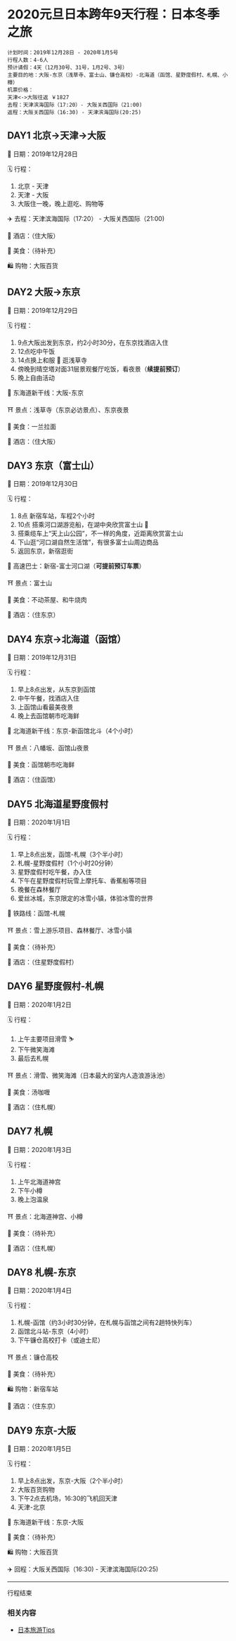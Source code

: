 # 2020元旦日本跨年9天行程：日本冬季之旅
```
计划时间：2019年12月28日 - 2020年1月5号
行程人数：4-6人
预计请假：4天（12月30号、31号，1月2号、3号）
主要目的地：大阪-东京（浅草寺、富士山、镰仓高校）-北海道（函馆、星野度假村、札幌、小樽）
机票价格：
天津<->大阪往返 ￥1827
去程：天津滨海国际（17:20）- 大阪关西国际（21:00)
返程：大阪关西国际（16:30) - 天津滨海国际(20:25)
```

## DAY1 北京->天津->大阪
📆 日期：2019年12月28日

🗓 行程：

1. 北京 - 天津
2. 天津 - 大阪
3. 大阪住一晚，晚上逛吃、购物等

✈️ 去程：天津滨海国际（17:20） - 大阪关西国际（21:00) 

🏨 酒店：（住大阪）

🍱 美食：（待补充）

🛍 购物：大阪百货

## DAY2 大阪->东京

📆 日期：2019年12月29日

🗓 行程：

1. 9点大阪出发到东京，约2小时30分，在东京找酒店入住
2. 12点吃中午饭
3. 14点换上和服 👘 逛浅草寺
4. 傍晚到晴空塔对面31层景观餐厅吃饭，看夜景（**续提前预订**）
5. 晚上自由活动

🚅 东海道新干线：大阪-东京

⛩ 景点：浅草寺（东京必访景点）、东京夜景

🍱 美食：一兰拉面

🏨 酒店：（住大阪）

## DAY3 东京（富士山）

📆 日期：2019年12月30日

🗓 行程：

1. 8点 新宿车站，车程2个小时
2. 10点 搭乘河口湖游览船，在湖中央欣赏富士山 🗻
3. 搭乘缆车上“天上山公园”，不一样的角度，近距离欣赏富士山
4. 下山逛“河口湖自然生活馆”，有很多富士山周边商品
5. 返回东京，新宿逛街

🚌 高速巴士：新宿-富士河口湖（**可提前预订车票**）

⛩ 景点：富士山

🍱 美食：不动茶屋、和牛烧肉

🏨 酒店：（住东京）

## DAY4 东京->北海道（函馆）

📆 日期：2019年12月31日

🗓 行程：

1. 早上8点出发，从东京到函馆
2. 中午午餐，找酒店入住
3. 上函馆山看最美夜景
4. 晚上去函馆朝市吃海鲜

🚅 北海道新干线：东京-新函馆北斗（4个小时）

⛩ 景点：八幡坂、函馆山夜景

🍱 美食：函馆朝市吃海鲜

🏨 酒店：（住函馆）

## DAY5 北海道星野度假村

📆 日期：2020年1月1日

🗓 行程：

1. 早上8点出发，函馆-札幌（3个半小时）
2. 札幌-星野度假村（1个小时20分钟）
3. 星野度假村吃午餐，办入住
4. 下午在星野度假村玩雪上摩托车、香蕉船等项目
5. 晚餐在森林餐厅
6. 爱丝冰城，东京限定的冰雪小镇，体验冰雪的世界

🚊 铁路线：函馆-札幌

⛩ 景点：雪上游乐项目、森林餐厅、冰雪小镇

🍱 美食：（待补充）

🏨 酒店：（住星野度假村）

## DAY6 星野度假村-札幌

📆 日期：2020年1月2日

🗓 行程：

1. 上午主要项目滑雪 ⛷
2. 下午微笑海滩
3. 最后去札幌

⛩ 景点：滑雪、微笑海滩（日本最大的室内人造浪游泳池）

🍱 美食：汤咖喱

🏨 酒店：（住札幌）

## DAY7 札幌

📆 日期：2020年1月3日

🗓 行程：

1. 上午北海道神宫
2. 下午小樽
3. 晚上泡温泉

⛩ 景点：北海道神宫、小樽

🍱 美食：（待补充）

🏨 酒店：（住札幌）

## DAY8 札幌-东京

📆 日期：2020年1月4日

🗓 行程：

1. 札幌-函馆（约3小时30分钟，在札幌与函馆之间有2趟特快列车）
2. 函馆北斗站-东京（4小时）
3. 下午镰仓高校打卡（或迪士尼）

⛩ 景点：镰仓高校

🍱 美食：（待补充）

🛍 购物：新宿车站

🏨 酒店：（住东京）


## DAY9 东京-大阪

📆 日期：2020年1月5日

🗓 行程：

1. 早上8点出发，东京-大阪（2个半小时）
2. 大阪百货购物
3. 下午2点去机场，16:30的飞机回天津
4. 天津-北京

🚅 东海道新干线：东京-大阪

🍱 美食：（待补充）

🛍 购物：大阪百货

✈️ 回程：大阪关西国际（16:30) - 天津滨海国际(20:25)

---
行程结束

### 相关内容
- [日本旅游Tips](./japan-travel-tips.html)